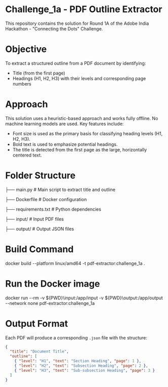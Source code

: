 # Challenge_1a - PDF Outline Extractor

This repository contains the solution for Round 1A of the Adobe India Hackathon - "Connecting the Dots" Challenge.

# Objective

To extract a structured outline from a PDF document by identifying:
- Title (from the first page)
- Headings (H1, H2, H3) with their levels and corresponding page numbers

# Approach

This solution uses a heuristic-based approach and works fully offline. No machine learning models are used. Key features include:

- Font size is used as the primary basis for classifying heading levels (H1, H2, H3).
- Bold text is used to emphasize potential headings.
- The title is detected from the first page as the large, horizontally centered text.

# Folder Structure

├── main.py # Main script to extract title and outline

├── Dockerfile # Docker configuration

├── requirements.txt # Python dependencies

├── input/ # Input PDF files

├── output/ # Output JSON files


# Build Command

docker build --platform linux/amd64 -t pdf-extractor:challenge_1a .

# Run the Docker image

docker run --rm -v ${PWD}\input:/app/input -v ${PWD}\output:/app/output --network none pdf-extractor:challenge_1a

# Output Format

Each PDF will produce a corresponding `.json` file with the structure:
```json
{
  "title": "Document Title",
  "outline": [
    { "level": "H1", "text": "Section Heading", "page": 1 },
    { "level": "H2", "text": "Subsection Heading", "page": 2 },
    { "level": "H3", "text": "Sub-subsection Heading", "page": 3 }
  ]
}


